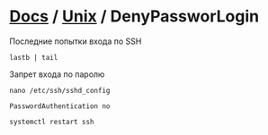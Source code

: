 # [Docs](../README.md) / [Unix](Index.md) / DenyPassworLogin

Последние попытки входа по SSH
```
lastb | tail
``` 


Запрет входа по паролю
```
nano /etc/ssh/sshd_config
```
```
PasswordAuthentication no
```
```
systemctl restart ssh
```
